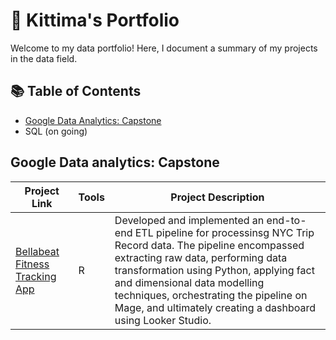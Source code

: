 # 📂 Kittima's Portfolio

Welcome to my data portfolio! Here, I document a summary of my projects in the data field. 

## 📚 Table of Contents
- [Google Data Analytics: Capstone](#google-data-analytics-capstone)
- SQL (on going)
## Google Data analytics: Capstone
| Project Link | Tools | Project Description | 
|---|---|---|
| [Bellabeat Fitness Tracking App](https://github.com/KittimaRodriguez/data-analytics-case-study/tree/main/bellabeat-case-study) | R | Developed and implemented an end-to-end ETL pipeline for processinsg NYC Trip Record data. The pipeline encompassed extracting raw data, performing data transformation using Python, applying fact and dimensional data modelling techniques, orchestrating the pipeline on Mage, and ultimately creating a dashboard using Looker Studio. |
